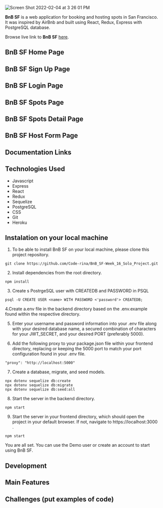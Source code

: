 ![Screen Shot 2022-02-04 at 3 26 01 PM](https://user-images.githubusercontent.com/87352324/152616362-84fca2e4-e7c9-458a-a668-27fbb7caebf4.png)

**BnB SF** is a web application for booking and hosting spots in San Francisco. It was inspired by AirBnb and built using React, Redux, Express with PostgreSQL database.

Browse live link to **BnB SF** [here](https://bnbsf.herokuapp.com/).

## BnB SF Home Page

## BnB SF Sign Up Page

## BnB SF Login Page

## BnB SF Spots Page

## BnB SF Spots Detail Page

## BnB SF Host Form Page

## Documentation Links

## Technologies Used
* Javascript
* Express
* React
* Redux
* Sequelize
* PostgreSQL
* CSS
* Git
* Heroku

## Instalation on your local machine
1. To be able to install BnB SF on your local machine, please clone this project repository. 
```
git clone https://github.com/Code-rina/BnB_SF-Week_16_Solo_Project.git
```

2. Install dependencies from the root directory.
```
npm install
```

3. Create s PostrgeSQL user with CREATEDB and PASSWORD in PSQL
```
psql -U CREATE USER <name> WITH PASSWORD <'password'> CREATEDB;
```

4.Create a.env file in the backend directory based on the .env.example found within the respective directory.

5. Enter your username and password information into your .env file along with your desired database name, a secured combination of characters for your JWT_SECRET, and your desired PORT (preferably 5000).

6. Add the following proxy to your package.json file within your frontend directory, replacing or keeping the 5000 port to match your port configuration found in your .env file.
```
"proxy": "http://localhost:5000"
```

7. Create a database, migrate, and seed models.
```
npx dotenv sequelize db:create
npx dotenv sequelize db:migrate
npx dotenv sequelize db:seed:all
```

8. Start the server in the backend directory.
```
npm start
```

9. Start the server in your frontend directory, which should open the project in your default browser. If not, navigate to https://localhost:3000 .
```
npm start
```

You are all set. You can use the Demo user or create an account to start using BnB SF.


## Development

## Main Features

## Challenges (put examples of code)

